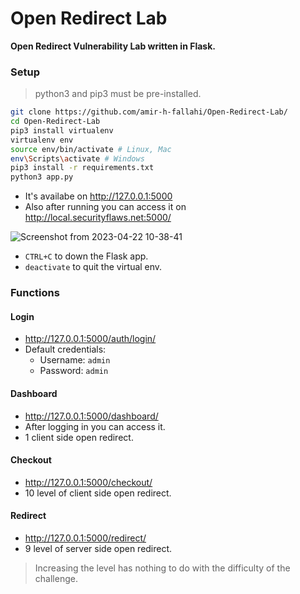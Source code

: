 # Open Redirect Lab

**Open Redirect Vulnerability Lab written in Flask.**

### Setup
> python3 and pip3 must be pre-installed.
```sh
git clone https://github.com/amir-h-fallahi/Open-Redirect-Lab/
cd Open-Redirect-Lab
pip3 install virtualenv
virtualenv env
source env/bin/activate # Linux, Mac
env\Scripts\activate # Windows
pip3 install -r requirements.txt
python3 app.py
```
- It's availabe on http://127.0.0.1:5000
- Also after running you can access it on http://local.securityflaws.net:5000/

![Screenshot from 2023-04-22 10-38-41](https://user-images.githubusercontent.com/63167700/233769020-1a2eb3c0-842d-4db8-94a7-c2b63e55b81b.png)

- `CTRL+C` to down the Flask app.
- `deactivate` to quit the virtual env.

### Functions
#### Login
- http://127.0.0.1:5000/auth/login/
- Default credentials:
  - Username: `admin`
  - Password: `admin`
#### Dashboard
  - http://127.0.0.1:5000/dashboard/
  - After logging in you can access it.
  - 1 client side open redirect.
#### Checkout
- http://127.0.0.1:5000/checkout/
- 10 level of client side open redirect.
#### Redirect
- http://127.0.0.1:5000/redirect/
- 9 level of server side open redirect.

> Increasing the level has nothing to do with the difficulty of the challenge.
